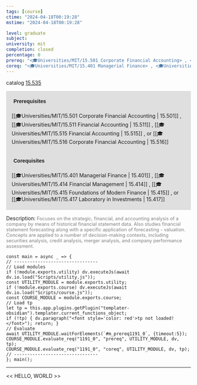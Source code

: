 ```yaml
---
tags: [course]
ctime: "2024-04-18T00:19:28"
mstime: "2024-04-18T00:19:28"

level: graduate
subject: 
university: mit
completion: closed
percentage: 0
prereq: "<🎓Universities/MIT/15.501 Corporate Financial Accounting> , <🎓Universities/MIT/15.511 Financial Accounting> , <🎓Universities/MIT/15.515 Financial Accounting> , or <🎓Universities/MIT/15.516 Corporate Financial Accounting>"
coreq: "<🎓Universities/MIT/15.401 Managerial Finance> , <🎓Universities/MIT/15.414 Financial Management> , <🎓Universities/MIT/15.415 Foundations of Modern Finance> , or <🎓Universities/MIT/15.417 Laboratory in Investments>"
---
```


catalog [15.535](http://student.mit.edu/catalog/m15b.html#15.535)

<span style="display: block; padding: 15px; background-color: rgb(100, 100, 100, 0.2);"><font id="m_prereq1191_0" style="display: block; font-family: Arial, sans-serif; font-weight: bold; padding: 5px">Prerequisites</font><br><span id="prereq1191_0">[[🎓Universities/MIT/15.501 Corporate Financial Accounting | 15.501]] , [[🎓Universities/MIT/15.511 Financial Accounting | 15.511]] , [[🎓Universities/MIT/15.515 Financial Accounting | 15.515]] , or [[🎓Universities/MIT/15.516 Corporate Financial Accounting | 15.516]]</span></span>
<span style="display: block; padding: 15px; background-color: rgb(100, 100, 100, 0.2);"><font id="m_coreq1191_0" style="display: block; font-family: Arial, sans-serif; font-weight: bold; padding: 5px">Corequisites</font><br><span id="coreq1191_0">[[🎓Universities/MIT/15.401 Managerial Finance | 15.401]] , [[🎓Universities/MIT/15.414 Financial Management | 15.414]] , [[🎓Universities/MIT/15.415 Foundations of Modern Finance | 15.415]] , or [[🎓Universities/MIT/15.417 Laboratory in Investments | 15.417]]</span></span>

<font style="">Description:</font>
<font style="color: grey; font-size: 0.8rem;">Focuses on the strategic, financial, and accounting analysis of a company by means of historical financial statement data. Also studies financial statement forecasting along with a specific application of forecasting - valuation. Concepts are applied to a number of decision-making contexts, including securities analysis, credit analysis, merger analysis, and company performance assessment.</font>

```dataviewjs
const main = async _ => {
// --------------------------------
// Load modules
if (!module.exports.utility) dv.executeJs(await dv.io.load("Scripts/utility.js"));
const UTILITY_MODULE = module.exports.utility;
if (!module.exports.course) dv.executeJs(await dv.io.load("Scripts/course.js"));
const COURSE_MODULE = module.exports.course;
// Load tp
let tp = this.app.plugins.getPlugin("templater-obsidian").templater.current_functions_object;
if (!tp) { dv.paragraph("<font style='color: red'>tp not loaded!</font>"); return; }
// Evaluate
await UTILITY_MODULE.waitForElements(`#m_prereq1191_0`, {timeout:5});
COURSE_MODULE.evaluate_req("1191_0", "prereq", UTILITY_MODULE, dv, tp);
COURSE_MODULE.evaluate_req("1191_0", "coreq", UTILITY_MODULE, dv, tp);
// --------------------------------
}; main();
```

---

<< HELLO, WORLD >>

